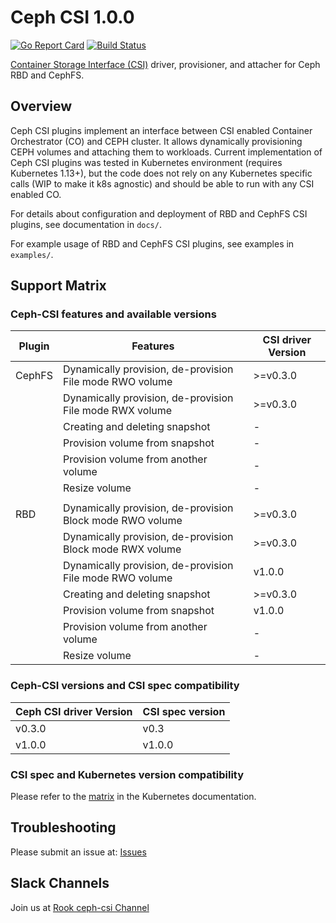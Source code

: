 # Ceph CSI 1.0.0

[![Go Report
Card](https://goreportcard.com/badge/github.com/ceph/ceph-csi)](https://goreportcard.com/report/github.com/ceph/ceph-csi)
[![Build
Status](https://travis-ci.org/ceph/ceph-csi.svg?branch=master)](https://travis-ci.org/ceph/ceph-csi)

[Container Storage Interface
(CSI)](https://github.com/container-storage-interface/) driver, provisioner,
and attacher for Ceph RBD and CephFS.

## Overview

Ceph CSI plugins implement an interface between CSI enabled Container
Orchestrator (CO) and CEPH cluster.
It allows dynamically provisioning CEPH volumes and attaching them to
workloads.
Current implementation of Ceph CSI plugins was tested in Kubernetes
environment (requires Kubernetes 1.13+), but the code does not rely on
any Kubernetes specific calls (WIP to make it k8s agnostic) and
should be able to run with any CSI enabled CO.

For details about configuration and deployment of RBD and
CephFS CSI plugins, see documentation in `docs/`.

For example usage of RBD and CephFS CSI plugins, see examples in `examples/`.

## Support Matrix

### Ceph-CSI features and available versions

|   Plugin |        Features                                           | CSI driver Version |
|----------|-----------------------------------------------------------|--------------------|
|   CephFS | Dynamically provision, de-provision File mode RWO volume  |      >=v0.3.0      |
|          | Dynamically provision, de-provision File mode RWX volume  |      >=v0.3.0      |
|          | Creating and deleting snapshot                            |          -         |
|          | Provision volume from snapshot                            |          -         |
|          | Provision volume from another volume                      |          -         |
|          | Resize volume                                             |          -         |
|          |                                                           |                    |
|   RBD    | Dynamically provision, de-provision Block mode RWO volume |      >=v0.3.0      |
|          | Dynamically provision, de-provision Block mode RWX volume |      >=v0.3.0      |
|          | Dynamically provision, de-provision File mode RWO volume  |        v1.0.0      |
|          | Creating and deleting snapshot                            |      >=v0.3.0      |
|          | Provision volume from snapshot                            |        v1.0.0      |
|          | Provision volume from another volume                      |          -         |
|          | Resize volume                                             |          -         |

### Ceph-CSI versions and CSI spec compatibility

| Ceph CSI driver Version | CSI spec version |
|-------------------------|------------------|
|         v0.3.0          |     v0.3         |
|         v1.0.0          |     v1.0.0       |

### CSI spec and Kubernetes version compatibility

Please refer to the [matrix](https://kubernetes-csi.github.io/docs/#kubernetes-releases)
in the Kubernetes documentation.

## Troubleshooting

Please submit an issue at: [Issues](https://github.com/ceph/ceph-csi/issues)

## Slack Channels

Join us at [Rook ceph-csi Channel](https://rook-io.slack.com/messages/CG3HUV94J/details/)
